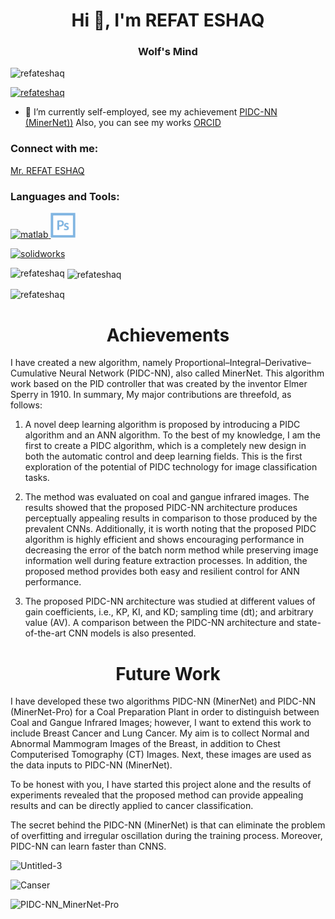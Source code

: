 <h1 align="center">Hi 👋, I'm REFAT ESHAQ</h1>
<h3 align="center">Wolf's Mind</h3>

<p align="left"> <img src="https://komarev.com/ghpvc/?username=refateshaq&label=Profile%20views&color=0e75b6&style=flat" alt="refateshaq" /> </p>

<p align="left"> <a href="https://github.com/ryo-ma/github-profile-trophy"><img src="https://github-profile-trophy.vercel.app/?username=refateshaq" alt="refateshaq" /></a> </p>

- 🔭 I’m currently self-employed, see my achievement [PIDC-NN (MinerNet))](https://doi.org/10.36227/techrxiv.23266301.v2) Also, you can see my works [ORCID](https://orcid.org/0000-0002-6448-4054)  

<h3 align="left">Connect with me:</h3>

[Mr. REFAT ESHAQ](mailto:fs18050005@cumt.edu.cn?subject=[GitHub]%20Source%20Han%20Sans)

<h3 align="left">Languages and Tools:</h3>
<a href="https://www.mathworks.com/" target="_blank" rel="noreferrer"> <img src="https://upload.wikimedia.org/wikipedia/commons/2/21/Matlab_Logo.png" alt="matlab" width="40" height="40"/> </a> <a href="https://www.photoshop.com/en" target="_blank" rel="noreferrer"> <img src="https://raw.githubusercontent.com/devicons/devicon/master/icons/photoshop/photoshop-line.svg" alt="photoshop" width="40" height="40"/> </a> </p> <a href="https://www.solidworks.com/" target="_blank" rel="noreferrer"> <img src="" alt="solidworks" width="40" height="40"/> </a>

<p><img align="left" src="https://github-readme-stats.vercel.app/api/top-langs?username=refateshaq&show_icons=true&locale=en&layout=compact" alt="refateshaq" /></p>

<p>&nbsp;<img align="center" src="https://github-readme-stats.vercel.app/api?username=refateshaq&show_icons=true&locale=en" alt="refateshaq" /></p>

<p><img align="center" src="https://github-readme-streak-stats.herokuapp.com/?user=refateshaq&" alt="refateshaq" /></p>

<h1 align="center">Achievements</h1>

 I have created a new algorithm, namely Proportional–Integral–Derivative–Cumulative  Neural Network (PIDC-NN), also called MinerNet. This algorithm work based on the PID controller that was created by the inventor Elmer Sperry in 1910. In  summary, My major contributions  are threefold,  as follows:
 
1)  A novel deep learning algorithm is proposed by introducing a PIDC algorithm and an ANN algorithm. To the best of my knowledge, I am the first to create a PIDC  algorithm, which is a completely new design in both the automatic control and deep learning fields. This is the first exploration of the potential of PIDC technology for image classification tasks. 

2) The method was evaluated on coal and gangue infrared images. The results showed that the proposed PIDC-NN architecture produces perceptually appealing results in comparison to those produced by the prevalent CNNs. Additionally, it is worth noting that the proposed PIDC algorithm is highly efficient and shows encouraging performance in decreasing the error of the batch norm method while preserving image information well during feature extraction processes. In addition, the proposed method provides both easy and resilient control for ANN performance. 

3) The proposed PIDC-NN architecture was studied at  different values of gain coefficients, i.e., KP, KI, and KD; sampling time (dt); and arbitrary value (AV). A comparison between the PIDC-NN architecture and state-of-the-art  CNN models is also presented.  

<h1 align="center">Future Work</h1>

I have developed these two algorithms PIDC-NN (MinerNet) and PIDC-NN (MinerNet-Pro) for a Coal Preparation Plant in order to distinguish between Coal and Gangue Infrared Images; however,  I want to extend this work to include Breast Cancer and Lung Cancer. My aim is to collect Normal and Abnormal Mammogram Images of the Breast, in addition to Chest Computerised Tomography (CT) Images. Next, these images are used as the data inputs to PIDC-NN (MinerNet). 

To be honest with you, I have started this project alone and the results of experiments revealed that the proposed method can provide appealing results and can be directly applied to cancer classification.

The secret behind the PIDC-NN (MinerNet) is that can eliminate the problem of overfitting and irregular oscillation during the training process. Moreover, PIDC-NN can learn faster than CNNS.  

![Untitled-3](https://github.com/REFATESHAQ/REFATESHAQ/assets/48349737/963741e4-95a4-4251-b04d-1a798480a25e)

![Canser](https://github.com/REFATESHAQ/REFATESHAQ/assets/48349737/f7dae413-b3a5-4d0a-ade9-735fff2fd7b4)

![PIDC-NN_MinerNet-Pro](https://github.com/REFATESHAQ/REFATESHAQ/assets/48349737/9300f582-22a6-46a5-a07c-e1297754d844)




